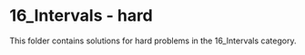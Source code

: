 # 16_Intervals - hard
This folder contains solutions for hard problems in the 16_Intervals category.

